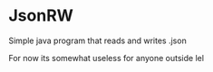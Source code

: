 # JsonRW
Simple java program that reads and writes .json

For now its somewhat useless for anyone outside lel
